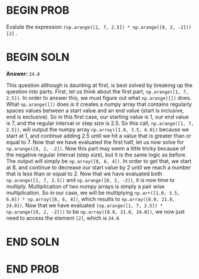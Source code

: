 # BEGIN PROB

Evalute the expression `(np.arange([1, 7, 2.5]) * np.arange([8, 2, -2]))[2]` .

# BEGIN SOLN

**Answer:** `24.0`

This question although is daunting at first, is best solved by breaking up the question into parts. First, let us think about the first part, `np.arange([1, 7, 2.5])`. In order to answer this, we must figure out what `np.arange([])` does. What `np.arange([])` does is it creates a numpy array that contains regularly spaces values between a start value and an end value (start is inclusive, end is exclusive). So in this first case, our starting value is 1, our end value is 7, and the regular interval or step size is 2.5. So this call, `np.arange([1, 7, 2.5])`, will output the numpy array `np.array([1.0, 3.5, 6.0])` because we start at 1, and continue adding 2.5 until we hit a value that is greater than or equal to 7. Now that we have evaluated the first half, let us now solve for `np.arange([8, 2, -2])`. Now this part may seem a little tricky because of the negative regular interval (step size), but it is the same logic as before. The output will simply be `np.array([8, 6, 4])`. In order to get that, we start at 8, and continue to decrease our start value by 2 until we reach a number that is less than or equal to 2. Now that we have evaluated both `np.arange([1, 7, 2.5])` and `np.arange([8, 2, -2])`, it is now time to multiply. Multiplication of two numpy arrays is simply a pair wise multiplication. So in our case, we will be multiplying `np.arr([1.0, 3.5, 6.0]) * np.array([8, 6, 4])`, which results to `np.array([8.0, 21.0, 24.0])`. Now that we have evaluated `(np.arange([1, 7, 2.5]) * np.arange([8, 2, -2]))` to be `np.array([8.0, 21.0, 24.0])`, we now just need to access the element `[2]`, which is `24.0`. 

# END SOLN

# END PROB
